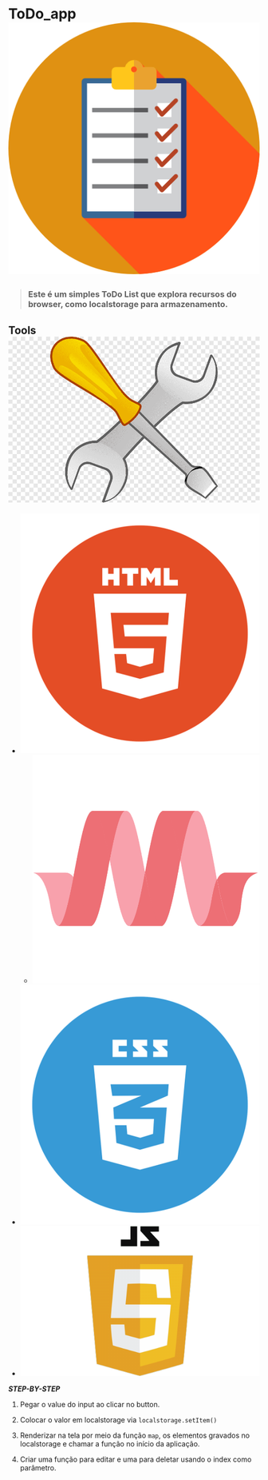 # ToDo_app ![alt=list](/assets/img/list.png)

>### Este é um simples ToDo List que explora recursos do browser, como **localstorage** para armazenamento.

## Tools ![alt=tools](/assets/img/tools.png)
* ![alt=html](/assets/img/html.png)
  * ![alt=materialize](/assets/img/materialize.png)
* ![alt=css](/assets/img/css.png)
* ![alt=javascript](/assets/img/js.png)


__*STEP-BY-STEP*__
1. Pegar o value do input ao clicar no button.

2. Colocar o valor em localstorage via `localstorage.setItem()` 

3. Renderizar na tela por meio da função `map`, os elementos gravados no localstorage e chamar a função no início da aplicação.

4. Criar uma função para editar e uma para deletar usando o index como parâmetro.

